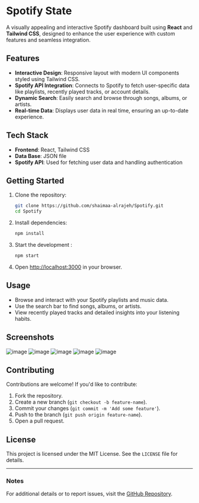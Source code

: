 # Spotify State 

A visually appealing and interactive Spotify dashboard built using **React** and **Tailwind CSS**, designed to enhance the user experience with custom features and seamless integration.

## Features

- **Interactive Design**: Responsive layout with modern UI components styled using Tailwind CSS.
- **Spotify API Integration**: Connects to Spotify to fetch user-specific data like playlists, recently played tracks, or account details.
- **Dynamic Search**: Easily search and browse through songs, albums, or artists.
- **Real-time Data**: Displays user data in real time, ensuring an up-to-date experience.

## Tech Stack

- **Frontend**: React, Tailwind CSS
- **Data Base**: JSON file 
- **Spotify API**: Used for fetching user data and handling authentication


## Getting Started

1. Clone the repository:
   ```bash
   git clone https://github.com/shaimaa-alrajeh/Spotify.git
   cd Spotify
   ```

2. Install dependencies:
   ```bash
   npm install
   ```

3. Start the development :
   ```bash
   npm start
   ```

4. Open [http://localhost:3000](http://localhost:3000) in your browser.

## Usage

- Browse and interact with your Spotify playlists and music data.
- Use the search bar to find songs, albums, or artists.
- View recently played tracks and detailed insights into your listening habits.

## Screenshots

![image](https://github.com/user-attachments/assets/e1a2bfe0-9aaf-4aae-948d-5f0ce4915808)
![image](https://github.com/user-attachments/assets/d403f163-c7ae-4c3d-a021-2f203bb44b14)
![image](https://github.com/user-attachments/assets/35081cd0-495f-4f5a-aa83-47bd37f01d23)
![image](https://github.com/user-attachments/assets/b62d403f-1479-4b82-a231-1869c39bf01e)
![image](https://github.com/user-attachments/assets/afd18614-a20d-4973-b460-fd524ec72cac)


## Contributing

Contributions are welcome! If you'd like to contribute:

1. Fork the repository.
2. Create a new branch (`git checkout -b feature-name`).
3. Commit your changes (`git commit -m 'Add some feature'`).
4. Push to the branch (`git push origin feature-name`).
5. Open a pull request.

## License

This project is licensed under the MIT License. See the `LICENSE` file for details.

---

### Notes

For additional details or to report issues, visit the [GitHub Repository](https://github.com/shaimaa-alrajeh/Spotify).
